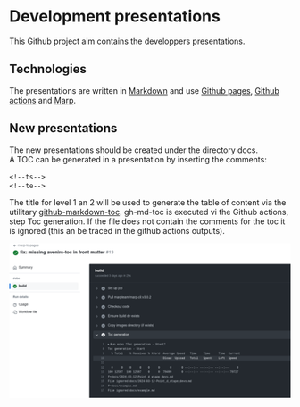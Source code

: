 
# Development presentations
This Github project aim contains the developpers presentations. 

## Technologies
The presentations are written in <a href="https://www.markdownguide.org/cheat-sheet/" target="_blank">Markdown</a> and use <a href="https://pages.github.com/" target="_blank">Github pages</a>, <a href="https://docs.github.com/fr/actions" target="_blank">Github actions</a> and <a href="https://marp.app/" target="_blank"> Marp</a>.

## New presentations
The new presentations should be created under the directory docs.<br/>
A TOC can be generated in a presentation by inserting the comments:
```
<!--ts-->
<!--te-->
```
The title for level 1 an 2 will be used to generate the table of content via the utilitary 
<a href="https://github.com/ekalinin/github-markdown-toc" target="_blank"> github-markdown-toc</a>.
gh-md-toc is executed vi the Github actions, step Toc generation. If the file does not contain the comments for the toc it is ignored (this an be traced in the github actions outputs).

![Presentation toc generation](./img/gh-actions-toc-step.png)
